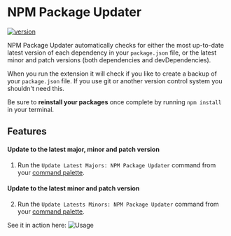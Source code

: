 # NPM Package Updater

[![version](https://img.shields.io/vscode-marketplace/v/GarthToland.npm-package-updater.svg?style=flat-square&label=Visual%20Studio%20Code%20Marketplace)](https://marketplace.visualstudio.com/items?itemName=GarthToland.npm-package-updater)

NPM Package Updater automatically checks for either the most up-to-date latest version of each dependency in your `package.json` file, or the latest minor and patch versions (both dependencies and devDependencies).

When you run the extension it will check if you like to create a backup of your `package.json` file. If you use git or another version control system you shouldn't need this.

Be sure to **reinstall your packages** once complete by running `npm install` in your terminal.

## Features

#### Update to the latest **major, minor and patch** version

1. Run the `Update Latest Majors: NPM Package Updater` command from your [command palette](https://code.visualstudio.com/docs/getstarted/userinterface#_command-palette).

#### Update to the latest **minor and patch** version

2. Run the `Update Latests Minors: NPM Package Updater` command from your [command palette](https://code.visualstudio.com/docs/getstarted/userinterface#_command-palette).

See it in action here:
![Usage](https://i.imgur.com/1AiMd5Z.gif)
